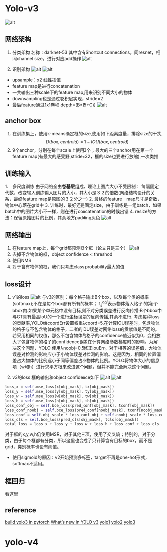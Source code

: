 # Yolo-v3
![alt](imgs/yolo12.webp)
## 网络架构
1. 分类架构
名称：darknet-53
其中含有Shortcut connections，同resnet，相同channel size，进行对应add操作
![alt](imgs/yolo3.png)  

2. 识别架构
![alt](imgs/yolo4.png) 
![alt](imgs/yolo7.jfif)
- upsample：x2 线性插值
- feature map是进行concatenation
- 一共输出三种scale下的feature map,用来识别不同大小的物体
- downsampling也是通过卷积层实现，stride=2
- 最后feature通过1x1卷积 depth=(B*(5+C))
![alt](imgs/yolo2.png)


## anchor box
1. 在训练集上，使用k-means确定框的size,使用如下距离度量，排除size的干扰
$$D(box,centroid)=1-IOU(box,centroid)$$
2. 9个anchor，分别在每个scale上使用3个；最大的三个anchor用在第一个feature map(有最大的感受野,stride=32，框的size也要进行放缩),一次类推

## 训练输入
1.　多尺度训练
由于网络全由**卷基层**组成，理论上图片大小不受限制：
每隔固定代数，改变输入训练输入图片的大小，其大小是３２的倍数(网络结构设计的关系，最终feature map是原图的３２分之一)
2. 最终的feature　map尺寸是奇数，物体中心落在grid中
3. 训练时，最好还是固定size，由于训练是一组batch，如果batch中的图片大小不一样，则在进行concatenation的时候出错
4. resize的方法：保留原始图片的比例，其余地方padding灰色
![alt](imgs/yolo5.jpg)

## 网络输出
1. 在feature map上，每个grid都预测Ｂ个框（论文只是三个）
![alt](imgs/yolo1.png)
2. 去掉不含物体的框，object confidence < threshod
3. 使用NMS
4. 对于含有物体的框，我们只考虑class probability最大的值

## loss设计
1. v1的loss
![alt](imgs/yolo10.png)
与v3的区别：每个格子输出B个box，以及每个类的概率(softmax);不在是每个box都有所有的概率；
$1^{obj}_{ij}$表示物体落入格子i的第j个bbox内.如果某个单元格中没有目标,则不对分类误差进行反向传播;B个bbox中与GT具有最高IoU的一个进行坐标误差的反向传播,其余不进行.
考虑每种loss的贡献率,YOLO给coordErr设置权重λcoord=5.在计算IOU误差时，包含物体的格子与不包含物体的格子，二者的IOU误差对网络loss的贡献值是不同的。若采用相同的权值，那么不包含物体的格子的confidence值近似为0，变相放大了包含物体的格子的confidence误差在计算网络参数梯度时的影响。为解决这个问题，YOLO 使用λnoobj=0.5修正iouErr。对于相等的误差值，大物体误差对检测的影响应小于小物体误差对检测的影响。这是因为，相同的位置偏差占大物体的比例远小于同等偏差占小物体的比例。YOLO将物体大小的信息项（w和h）进行求平方根来改进这个问题，但并不能完全解决这个问题。

2. v3的loss
框的输出和object confidence如下
![alt](imgs/yolo11.jfif)
![alt](imgs/yolo6.png) 
```python
loss_x = self.mse_loss(x[obj_mask], tx[obj_mask])
loss_y = self.mse_loss(y[obj_mask], ty[obj_mask])
loss_w = self.mse_loss(w[obj_mask], tw[obj_mask])
loss_h = self.mse_loss(h[obj_mask], th[obj_mask])
loss_conf_obj = self.bce_loss(pred_conf[obj_mask], tconf[obj_mask])
loss_conf_noobj = self.bce_loss(pred_conf[noobj_mask], tconf[noobj_mask])
loss_conf = self.obj_scale * loss_conf_obj + self.noobj_scale * loss_conf_noobj
loss_cls = self.bce_loss(pred_cls[obj_mask], tcls[obj_mask])
total_loss = loss_x + loss_y + loss_w + loss_h + loss_conf + loss_cls
```
对于框的x,y,w,h仍使用MSR，对于其他三项，使用了交叉熵；特别的，对于分类，由于每个框都有分类，所以这里也变成了只计算含有目标的box，而不是grid，类别概率也设有阈值。
- 使用sigmoid的原因：v2开始预测多标签，target不再是one-hot形式，softmax不适用。

## 框回归
[看这里](bbox_regression.md)

## reference

[build yolo3 in pytorch](https://blog.paperspace.com/how-to-implement-a-yolo-object-detector-in-pytorch/)
[What’s new in YOLO v3](https://towardsdatascience.com/yolo-v3-object-detection-53fb7d3bfe6b)
[yolo1](https://arxiv.org/pdf/1506.02640.pdf)
[yolo2](https://arxiv.org/pdf/1612.08242.pdf)
[yolo3](https://pjreddie.com/media/files/papers/YOLOv3.pdf)

# yolo-v4

